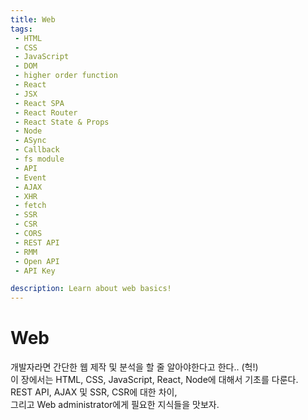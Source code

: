 ```yaml
---
title: Web
tags: 
 - HTML
 - CSS
 - JavaScript
 - DOM
 - higher order function
 - React
 - JSX
 - React SPA
 - React Router
 - React State & Props
 - Node
 - ASync
 - Callback
 - fs module
 - API
 - Event
 - AJAX
 - XHR
 - fetch
 - SSR
 - CSR
 - CORS
 - REST API
 - RMM
 - Open API
 - API Key

description: Learn about web basics!
---
```


# Web 
개발자라면 간단한 웹 제작 및 분석을 할 줄 알아야한다고 한다.. (헉!)  
이 장에서는 HTML, CSS, JavaScript, React, Node에 대해서 기초를 다룬다.  
REST API, AJAX 및 SSR, CSR에 대한 차이,  
그리고 Web administrator에게 필요한 지식들을 맛보자.  
